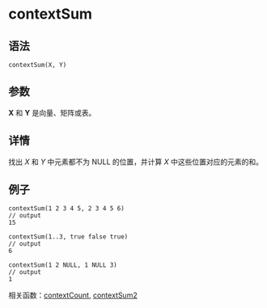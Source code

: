 # contextSum

## 语法

`contextSum(X, Y)`

## 参数

**X** 和 **Y** 是向量、矩阵或表。

## 详情

找出 *X* 和 *Y* 中元素都不为 NULL 的位置，并计算 *X* 中这些位置对应的元素的和。

## 例子

```
contextSum(1 2 3 4 5, 2 3 4 5 6)
// output
15

contextSum(1..3, true false true)
// output
6

contextSum(1 2 NULL, 1 NULL 3)
// output
1
```

相关函数：[contextCount](contextCount.html), [contextSum2](contextSum2.html)

